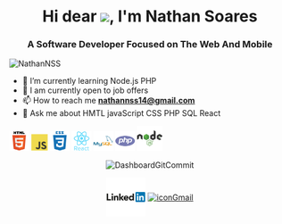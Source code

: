 <h1 align="center">Hi dear <img src="https://raw.githubusercontent.com/kaueMarques/kaueMarques/master/hi.gif" width="30px">, I'm Nathan Soares</h1>
<h3 align="center">A Software Developer Focused on The Web And Mobile</h3>
<p align="left"> <img src="https://komarev.com/ghpvc/?username=NathanNSS" alt="NathanNSS" /> </p>

- 🌱 I’m currently learning Node.js PHP 
- 🔭 I am currently open to job offers
- 📫 How to reach me **nathannss14@gmail.com**
- 💬 Ask me about HMTL javaScript CSS PHP SQL React

<p align="left">
  <img src="https://raw.githubusercontent.com/devicons/devicon/master/icons/html5/html5-original-wordmark.svg" alt="html5"  width="35" height="35"/>
  <img src="https://raw.githubusercontent.com/devicons/devicon/master/icons/javascript/javascript-original.svg" alt="javascript" width="30" height="30"/>  
  <img src="https://raw.githubusercontent.com/devicons/devicon/master/icons/css3/css3-plain-wordmark.svg" alt="css3"  width="35" height="35"/>
  <img src="https://raw.githubusercontent.com/devicons/devicon/master/icons/react/react-original-wordmark.svg" alt="react" width="35" height="35"/>  
  <img src="https://raw.githubusercontent.com/devicons/devicon/master/icons/mysql/mysql-original-wordmark.svg" alt="mySql" width="35" height="35"/>
  <img src="https://raw.githubusercontent.com/devicons/devicon/master/icons/php/php-plain.svg" alt="php" width="35" height="35"/>
  <img src="https://raw.githubusercontent.com/devicons/devicon/master/icons/nodejs/nodejs-original-wordmark.svg" alt="nodejs" width="45" height="45"/>
</p>
<p align="center">
<img src="https://github-readme-stats.vercel.app/api?username=NathanNSS&show_icons=true" alt="DashboardGitCommit"/>
<!--<img src="https://github-readme-stats.vercel.app/api/top-langs/?username=NathanNSS&layout=compact&langs_count=8&theme=vue-dark" alt="DashboardGitLang"/>-->
</p>

<p align="center">
<a href="https://www.linkedin.com/in/nathan-soares-dos-santos-97bbbb196" target="_blank"><img align="center" src="https://raw.githubusercontent.com/devicons/devicon/master/icons/linkedin/linkedin-original-wordmark.svg" alt="iconLinkdin" height="70" width="70" /></a>
<a href="mailto:nathannss14@gmail.com" target="_blank"><img align="center" src="https://cdn.jsdelivr.net/npm/simple-icons@3.0.1/icons/gmail.svg" alt="iconGmail" height="30" width="30" /></a>
 <!--
<a href="mailto:nathannss14@gmail.com" target="blank"><img align="center" src="https://cdn.jsdelivr.net/npm/simple-icons@3.0.1/icons/gmail.svg" alt="iconGmail" height="20" width="20" /></a>
-->
</p>

<!--
**NathanNSS/Nathannss** is a ✨ _special_ ✨ repository because its `README.md` (this file) appears on your GitHub profile.

Here are some ideas to get you started:

- 🔭 I’m currently working on ...
- 🌱 I’m currently learning ...
- 👯 I’m looking to collaborate on ...
- 🤔 I’m looking for help with ...
- 💬 Ask me about ...
- 📫 How to reach me: ...
- 😄 Pronouns: ...
- ⚡ Fun fact: ...
-->
